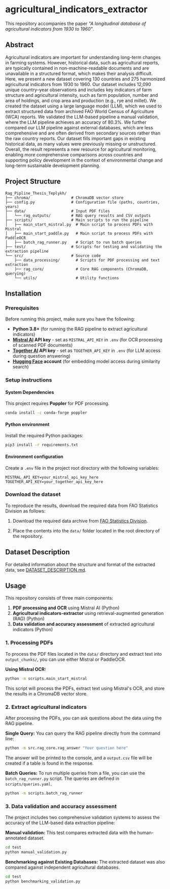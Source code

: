 # agricultural_indicators_extractor
This repository accompanies the paper *"A longitudinal database of agricultural indicators from 1930 to 1960"*.

## Abstract
Agricultural indicators are important for understanding long-term changes in farming systems. However, historical data, such as agricultural reports, are typically contained in non-machine-readable documents and are unavailable in a structured format, which makes their analysis difficult. Here, we present a new dataset covering 130 countries and 275 harmonized agricultural indicators from 1930 to 1960. Our dataset includes 12,090 unique country–year observations and includes key indicators of farm structure and agricultural intensity, such as farm population, number and area of holdings, and crop area and production (e.g., rye and millet). We created the dataset using a large language model (LLM), which we used to extract structured data from archived FAO World Census of Agriculture (WCA) reports. We validated the LLM-based pipeline a manual validation, where the LLM pipeline achieves an accuracy of 80.3\%. We further compared our LLM pipeline against external databases, which are less comprehensive and are often derived from secondary sources rather than the raw country reports. Our dataset fills important gaps in existing historical data, as many values were previously missing or unstructured. Overall, the result represents a new resource for agricultural monitoring, enabling more comprehensive comparisons across countries and supporting policy development in the context of environmental change and long-term sustainable development planning.

## Project Structure

```
Rag_Pipline_Thesis_Teplykh/
├── chroma/                  # ChromaDB vector store
├── config.py                # Configuration file (paths, countries, years)
├── data/                    # Input PDF files
│   └── rag_outputs/         # RAG query results and CSV outputs
├── scripts/                 # Main scripts to run the pipeline
│   ├── main_start_mistral.py  # Main script to process PDFs with Mistral
│   ├── main_start_paddle.py   # Main script to process PDFs with PaddleOCR
│   ├── batch_rag_runner.py    # Script to run batch queries
├── test/                    # Scripts for testing and validating the extraction pipeline
└── src/                     # Source code
    ├── data_processing/       # Scripts for PDF processing and text extraction
    ├── rag_core/              # Core RAG components (ChromaDB, querying)
    └── utils/                 # Utility functions
```


## Installation
### Prerequisites

Before running this project, make sure you have the following:

- **Python 3.8+** (for running the RAG pipeline to extract agricultural indicators)
- **[Mistral AI](https://mistral.ai/) API key** - set as `MISTRAL_API_KEY` in `.env` (for OCR processing of scanned PDF documents)
- **[Together AI](https://www.together.ai/) API key** - set as `TOGETHER_API_KEY` in `.env` (for LLM access during question answering)
- **[Hugging Face](https://huggingface.co/) account** (for embedding model access during similarity search)


### Setup instructions
#### System Dependencies

This project requires **Poppler** for PDF processing. 

```bash
conda install -c conda-forge poppler
``` 

#### Python environment
Install the required Python packages:

```bash
pip3 install -r requirements.txt
```

#### Environment configuration
Create a `.env` file in the project root directory with the following variables:

```env
MISTRAL_API_KEY=your_mistral_api_key_here
TOGETHER_API_KEY=your_together_api_key_here
```

### Download the dataset

To reproduce the results, download the required data from FAO Statistics Division as follows:

1. Download the required data archive from [FAO Statistics Division]( https://www.fao.org/statistics/resources/3/en?indexCatalogue=search-index-statistics&wordsMode=AllWords&fallbacklang=en&tags=299a3613-92eb-4458-92a5-40ad0ff55bff&searchQuery=*%3a*&tabInx=0).

2. Place the contents into the `data/` folder located in the root directory of the repository.

## Dataset Description

For detailed information about the structure and format of the extracted data, see [DATASET_DESCRIPTION.md](DATASET_DESCRIPTION.md).

## Usage

This repository consists of three main components:

1. **PDF processing and OCR** using Mistral AI (Python)
2. **Agricultural indicators-extractor** using retrieval-augmented generation (RAG) (Python)
3. **Data validation and accuracy assessment** of extracted agricultural indicators (Python)

### 1. Processing PDFs

To process the PDF files located in the `data/` directory and extract text into `output_chunks/`, you can use either Mistral or PaddleOCR.

**Using Mistral OCR:**
```bash
python -m scripts.main_start_mistral
```
This script will process the PDFs, extract text using Mistral's OCR, and store the results in a ChromaDB vector store.

### 2. Extract agricultural indicators

After processing the PDFs, you can ask questions about the data using the RAG pipeline.

**Single Query:**
You can query the RAG pipeline directly from the command line:
```bash
python -m src.rag_core.rag_answer "Your question here"
```

The answer will be printed to the console, and a `output.csv` file will be created if a table is found in the response.

**Batch Queries:**
To run multiple queries from a file, you can use the `batch_rag_runner.py` script. The queries are defined in `scripts/queries.yaml`.
```bash
python -m scripts.batch_rag_runner
```

### 3. Data validation and accuracy assessment

The project includes two comprehensive validation systems to assess the accuracy of the LLM-based data extraction pipeline:

**Manual validation:**
This test compares extracted data with the human-annotated dataset.
```bash
cd test
python manual_validation.py
```

**Benchmarking against Existing Databases:**
The extracted dataset was also compared against independent agricultural databases.
```bash
cd test
python benchmarking_validation.py
```
